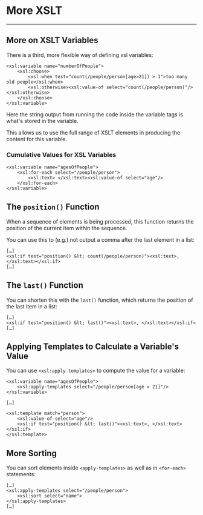 # More XSLT

---

## More on XSLT Variables

There is a third, more flexible way of defining xsl variables:

	<xsl:variable name="numberOfPeople">
		<xsl:choose>
			<xsl:when test="count(/people/person[age>21]) > 1">too many old people</xsl:when>
			<xsl:otherwise><xsl:value-of select="count(/people/person)"/></xsl:otherwise>
		</xsl:choose>
	</xsl:variable>
	
Here the string output from running the code inside the variable tags is what's stored in the variable.

This allows us to use the full range of XSLT elements in producing the content for this variable.

### Cumulative Values for XSL Variables

	<xsl:variable name="agesOfPeople">
		<xsl:for-each select="/people/person">
			<xsl:text> </xsl:text><xsl:value-of select="age"/>
		</xsl:for-each>
	</xsl:variable>
	
## The `position()` Function

When a sequence of elements is being processed, this function returns the position of the current item within the sequence.

You can use this to (e.g.) not output a comma after the last element in a list:

	[…]
	<xsl:if test="position() &lt; count(/people/person)"><xsl:text>, </xsl:text></xsl:if>
	[…]
	
## The `last()` Function

You can shorten this with the `last()` function, which returns the position of the last item in a list:

	[…]
	<xsl:if test="position() &lt; last()"><xsl:text>, </xsl:text></xsl:if>
	[…]
	
## Applying Templates to Calculate a Variable's Value

You can use `<xsl:apply-templates>` to compute the value for a variable:

	<xsl:variable name="agesOfPeople">
		<xsl:apply-templates select="/people/person[age > 21]"/>
	</xsl:variable>
	
	[…]
	
	<xsl:template match="person">
		<xsl:value-of select="age"/>
		<xsl:if test="position() &lt; last()"><xsl:text>, </xsl:text></xsl:if>
	</xsl:template>
		
## More Sorting

You can sort elements inside `<apply-templates>` as well as in `<for-each>` statements:

	[…]
	<xsl:apply-templates select="/people/person">
		<xsl:sort select="name">
	</xsl:apply-templates>
	[…]